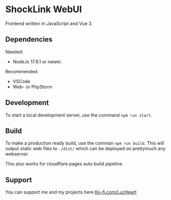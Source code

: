 # ShockLink WebUI

Frontend written in JavaScript and Vue 3.

## Dependencies
Needed:
- NodeJs 17.9.1 or newer.

Recommended:
- VSCode
- Web- or PhpStorm

## Development
To start a local development server, use the command `npm run start`.

## Build
To make a production ready build, use the comman `npm run build`.
This will output static web files to `./dist/` which can be deployed on prettymuch any webserver.

This also works for cloudflare pages auto build pipeline.

## Support
You can support me and my projects here [Ko-fi.com/LucHeart](https://ko-fi.com/lucheart)